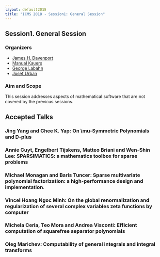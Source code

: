 ```yaml
---
layout: default2018
title: "ICMS 2018 - Session1: General Session"
---
```

## Session1. General Session

### Organizers


   * [James H. Davenport](http://people.bath.ac.uk/masjhd/)<br/>
   * [Manual Kauers](http://www.kauers.de/)<br/>
   * [George Labahn](https://cs.uwaterloo.ca/~glabahn/)<br/>
   * [Josef Urban](https://www.ciirc.cvut.cz/~urbanjo3/)<br/>

### Aim and Scope
 This session addresses aspects of mathematical software that are not covered by the previous sessions.

## Accepted Talks


### Jing Yang and Chee K. Yap:	On \mu-Symmetric Polynomials and D-plus	
### Annie Cuyt, Engelbert Tijskens, Matteo Briani and Wen-Shin Lee:	SPARSIMATICS: a mathematics toolbox for sparse problems	
### Michael Monagan and Baris Tuncer:	Sparse multivariate polynomial factorization: a high-performance design and implementation.	
### Vincel Hoang Ngoc Minh:	On the global renormalization and regularization of several complex variables zeta functions by computer	
### Michela Ceria, Teo Mora and Andrea Visconti:	Efficient computation of squarefree separator polynomials	
### Oleg Marichev:	Computability of general integrals and integral transforms
